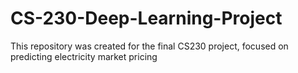 # CS-230-Deep-Learning-Project
This repository was created for the final CS230 project, focused on predicting electricity market pricing
